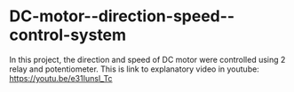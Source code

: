 # DC-motor--direction-speed--control-system
In this project, the direction and speed of DC motor were controlled using 2 relay and potentiometer.
This is link to explanatory video in youtube:
https://youtu.be/e31Iunsl_Tc 
